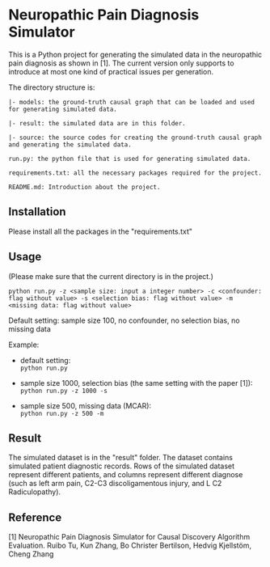 # Neuropathic Pain Diagnosis Simulator
 
This is a Python project for generating the simulated data in the neuropathic pain diagnosis as shown in [1]. The current version only supports to introduce at most one kind of practical issues per generation.

The directory structure is:

	|- models: the ground-truth causal graph that can be loaded and used for generating simulated data.  

	|- result: the simulated data are in this folder.  

	|- source: the source codes for creating the ground-truth causal graph and generating the simulated data.  

	run.py: the python file that is used for generating simulated data.  

	requirements.txt: all the necessary packages required for the project.  

	README.md: Introduction about the project.  

## Installation

Please install all the packages in the "requirements.txt"

## Usage
(Please make sure that the current directory is in the project.)

```python run.py -z <sample size: input a integer number> -c <confounder: flag without value> -s <selection bias: flag without value> -m <missing data: flag without value>```

Default setting: sample size 100, no confounder, no selection bias, no missing data 

Example:   
- default setting:   
```python run.py```
  
- sample size 1000, selection bias (the same setting with the paper [1]):   
```python run.py -z 1000 -s```  

- sample size 500, missing data (MCAR):  
```python run.py -z 500 -m```  

## Result
The simulated dataset is in the "result" folder. The dataset contains simulated patient diagnostic records. Rows of the simulated dataset represent different patients, and columns represent different diagnose (such as left arm pain, C2-C3 discoligamentous injury, and L C2 Radiculopathy).

## Reference
[1] Neuropathic Pain Diagnosis Simulator for Causal Discovery Algorithm Evaluation. Ruibo Tu, Kun Zhang, Bo Christer Bertilson, Hedvig Kjellstöm, Cheng Zhang